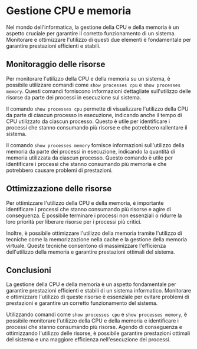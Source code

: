 # Gestione CPU e memoria

Nel mondo dell'informatica, la gestione della CPU e della memoria è un aspetto cruciale per garantire il corretto funzionamento di un sistema. Monitorare e ottimizzare l'utilizzo di questi due elementi è fondamentale per garantire prestazioni efficienti e stabili.

## Monitoraggio delle risorse

Per monitorare l'utilizzo della CPU e della memoria su un sistema, è possibile utilizzare comandi come `show processes cpu` e `show processes memory`. Questi comandi forniscono informazioni dettagliate sull'utilizzo delle risorse da parte dei processi in esecuzione sul sistema.

Il comando `show processes cpu` permette di visualizzare l'utilizzo della CPU da parte di ciascun processo in esecuzione, indicando anche il tempo di CPU utilizzato da ciascun processo. Questo è utile per identificare i processi che stanno consumando più risorse e che potrebbero rallentare il sistema.

Il comando `show processes memory` fornisce informazioni sull'utilizzo della memoria da parte dei processi in esecuzione, indicando la quantità di memoria utilizzata da ciascun processo. Questo comando è utile per identificare i processi che stanno consumando più memoria e che potrebbero causare problemi di prestazioni.

## Ottimizzazione delle risorse

Per ottimizzare l'utilizzo della CPU e della memoria, è importante identificare i processi che stanno consumando più risorse e agire di conseguenza. È possibile terminare i processi non essenziali o ridurre la loro priorità per liberare risorse per i processi più critici.

Inoltre, è possibile ottimizzare l'utilizzo della memoria tramite l'utilizzo di tecniche come la memorizzazione nella cache e la gestione della memoria virtuale. Queste tecniche consentono di massimizzare l'efficienza dell'utilizzo della memoria e garantire prestazioni ottimali del sistema.

## Conclusioni

La gestione della CPU e della memoria è un aspetto fondamentale per garantire prestazioni efficienti e stabili di un sistema informatico. Monitorare e ottimizzare l'utilizzo di queste risorse è essenziale per evitare problemi di prestazioni e garantire un corretto funzionamento del sistema.

Utilizzando comandi come `show processes cpu` e `show processes memory`, è possibile monitorare l'utilizzo della CPU e della memoria e identificare i processi che stanno consumando più risorse. Agendo di conseguenza e ottimizzando l'utilizzo delle risorse, è possibile garantire prestazioni ottimali del sistema e una maggiore efficienza nell'esecuzione dei processi.